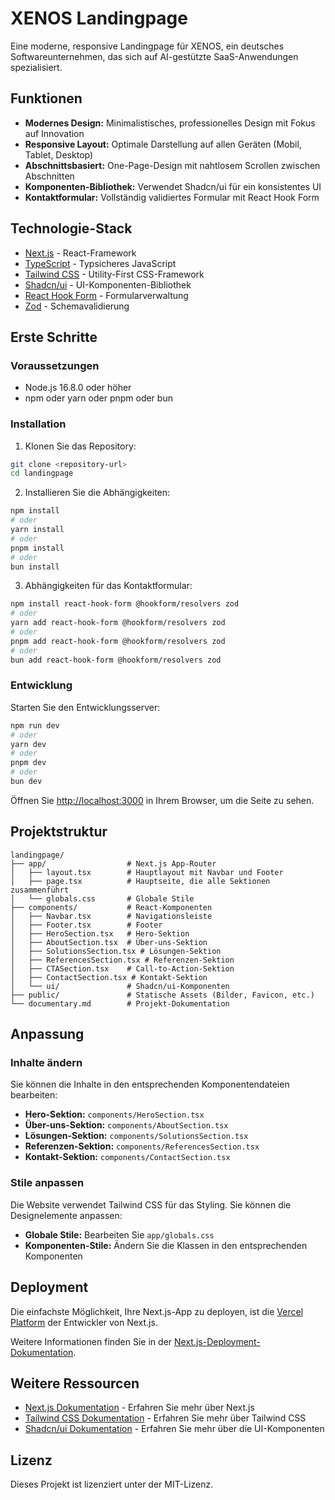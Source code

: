 # XENOS Landingpage

Eine moderne, responsive Landingpage für XENOS, ein deutsches Softwareunternehmen, das sich auf AI-gestützte SaaS-Anwendungen spezialisiert.

## Funktionen

- **Modernes Design:** Minimalistisches, professionelles Design mit Fokus auf Innovation
- **Responsive Layout:** Optimale Darstellung auf allen Geräten (Mobil, Tablet, Desktop)
- **Abschnittsbasiert:** One-Page-Design mit nahtlosem Scrollen zwischen Abschnitten
- **Komponenten-Bibliothek:** Verwendet Shadcn/ui für ein konsistentes UI
- **Kontaktformular:** Vollständig validiertes Formular mit React Hook Form

## Technologie-Stack

- [Next.js](https://nextjs.org/) - React-Framework
- [TypeScript](https://www.typescriptlang.org/) - Typsicheres JavaScript
- [Tailwind CSS](https://tailwindcss.com/) - Utility-First CSS-Framework
- [Shadcn/ui](https://ui.shadcn.com/) - UI-Komponenten-Bibliothek
- [React Hook Form](https://react-hook-form.com/) - Formularverwaltung
- [Zod](https://github.com/colinhacks/zod) - Schemavalidierung

## Erste Schritte

### Voraussetzungen

- Node.js 16.8.0 oder höher
- npm oder yarn oder pnpm oder bun

### Installation

1. Klonen Sie das Repository:

```bash
git clone <repository-url>
cd landingpage
```

2. Installieren Sie die Abhängigkeiten:

```bash
npm install
# oder
yarn install
# oder
pnpm install
# oder
bun install
```

3. Abhängigkeiten für das Kontaktformular:

```bash
npm install react-hook-form @hookform/resolvers zod
# oder
yarn add react-hook-form @hookform/resolvers zod
# oder
pnpm add react-hook-form @hookform/resolvers zod
# oder
bun add react-hook-form @hookform/resolvers zod
```

### Entwicklung

Starten Sie den Entwicklungsserver:

```bash
npm run dev
# oder
yarn dev
# oder
pnpm dev
# oder
bun dev
```

Öffnen Sie [http://localhost:3000](http://localhost:3000) in Ihrem Browser, um die Seite zu sehen.

## Projektstruktur

```
landingpage/
├── app/                  # Next.js App-Router
│   ├── layout.tsx        # Hauptlayout mit Navbar und Footer
│   ├── page.tsx          # Hauptseite, die alle Sektionen zusammenführt
│   └── globals.css       # Globale Stile
├── components/           # React-Komponenten
│   ├── Navbar.tsx        # Navigationsleiste
│   ├── Footer.tsx        # Footer
│   ├── HeroSection.tsx   # Hero-Sektion
│   ├── AboutSection.tsx  # Über-uns-Sektion
│   ├── SolutionsSection.tsx # Lösungen-Sektion
│   ├── ReferencesSection.tsx # Referenzen-Sektion
│   ├── CTASection.tsx    # Call-to-Action-Sektion
│   ├── ContactSection.tsx # Kontakt-Sektion
│   └── ui/               # Shadcn/ui-Komponenten
├── public/               # Statische Assets (Bilder, Favicon, etc.)
└── documentary.md        # Projekt-Dokumentation
```

## Anpassung

### Inhalte ändern

Sie können die Inhalte in den entsprechenden Komponentendateien bearbeiten:

- **Hero-Sektion:** `components/HeroSection.tsx`
- **Über-uns-Sektion:** `components/AboutSection.tsx`
- **Lösungen-Sektion:** `components/SolutionsSection.tsx`
- **Referenzen-Sektion:** `components/ReferencesSection.tsx`
- **Kontakt-Sektion:** `components/ContactSection.tsx`

### Stile anpassen

Die Website verwendet Tailwind CSS für das Styling. Sie können die Designelemente anpassen:

- **Globale Stile:** Bearbeiten Sie `app/globals.css`
- **Komponenten-Stile:** Ändern Sie die Klassen in den entsprechenden Komponenten

## Deployment

Die einfachste Möglichkeit, Ihre Next.js-App zu deployen, ist die [Vercel Platform](https://vercel.com/new?utm_medium=default-template&filter=next.js) der Entwickler von Next.js.

Weitere Informationen finden Sie in der [Next.js-Deployment-Dokumentation](https://nextjs.org/docs/app/building-your-application/deploying).

## Weitere Ressourcen

- [Next.js Dokumentation](https://nextjs.org/docs) - Erfahren Sie mehr über Next.js
- [Tailwind CSS Dokumentation](https://tailwindcss.com/docs) - Erfahren Sie mehr über Tailwind CSS
- [Shadcn/ui Dokumentation](https://ui.shadcn.com/) - Erfahren Sie mehr über die UI-Komponenten

## Lizenz

Dieses Projekt ist lizenziert unter der MIT-Lizenz.
